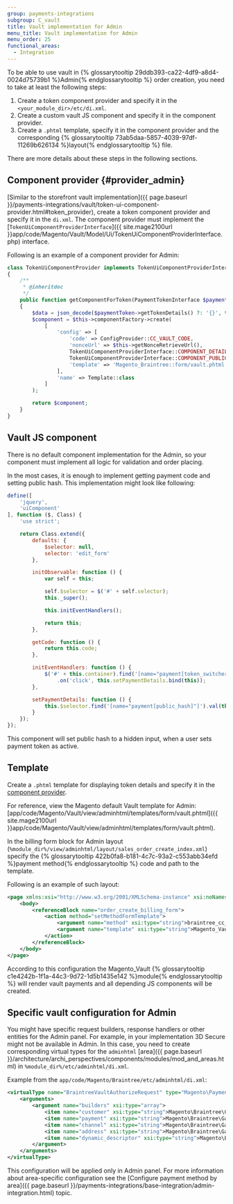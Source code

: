 ```yaml
---
group: payments-integrations
subgroup: C_vault
title: Vault implementation for Admin
menu_title: Vault implementation for Admin
menu_order: 25
functional_areas:
  - Integration
---
```


To be able to use vault in {% glossarytooltip 29ddb393-ca22-4df9-a8d4-0024d75739b1 %}Admin{% endglossarytooltip %} order creation, you need to take at least the following steps:

1. Create a token component provider and specify it in the `<your_module_dir>/etc/di.xml`. 
2. Create a custom vault JS component and specify it in the component provider. 
3. Create a `.phtml` template, specify it in the component provider and the corresponding {% glossarytooltip 73ab5daa-5857-4039-97df-11269b626134 %}layout{% endglossarytooltip %} file.

There are more details about these steps in the following sections. 

## Component provider {#provider_admin}

[Similar to the storefront vault implementation]({{ page.baseurl }}/payments-integrations/vault/token-ui-component-provider.html#token_provider), create a token component provider and specify it in the `di.xml`. The component provider must implement the [`TokenUiComponentProviderInterface`]({{ site.mage2100url }}app/code/Magento/Vault/Model/Ui/TokenUiComponentProviderInterface.php) interface.

Following is an example of a component provider for Admin:

```php
class TokenUiComponentProvider implements TokenUiComponentProviderInterface
{
    /**
     * @inheritdoc
     */
    public function getComponentForToken(PaymentTokenInterface $paymentToken)
    {
        $data = json_decode($paymentToken->getTokenDetails() ?: '{}', true);
        $component = $this->componentFactory->create(
            [
                'config' => [
                    'code' => ConfigProvider::CC_VAULT_CODE,
                    'nonceUrl' => $this->getNonceRetrieveUrl(),
                    TokenUiComponentProviderInterface::COMPONENT_DETAILS => $data,
                    TokenUiComponentProviderInterface::COMPONENT_PUBLIC_HASH => $paymentToken->getPublicHash(),
                    'template' => 'Magento_Braintree::form/vault.phtml'
                ],
                'name' => Template::class
            ]
        );

        return $component;
    }
}
```

## Vault JS component

There is no default component implementation for the Admin, so your component must implement all logic for validation and order placing.  

In the most cases, it is enough to implement getting payment code and setting public hash. This implementation might look like following:

```javascript
define([
    'jquery',
    'uiComponent'
], function ($, Class) {
    'use strict';

    return Class.extend({
        defaults: {
            $selector: null,
            selector: 'edit_form'
        },

        initObservable: function () {
            var self = this;

            self.$selector = $('#' + self.selector);
            this._super();

            this.initEventHandlers();

            return this;
        },

        getCode: function () {
            return this.code;
        },

        initEventHandlers: function () {
            $('#' + this.container).find('[name="payment[token_switcher]"]')
                .on('click', this.setPaymentDetails.bind(this));
        },

        setPaymentDetails: function () {
            this.$selector.find('[name="payment[public_hash]"]').val(this.publicHash);
        }
    });
});
```

This component will set public hash to a hidden input, when a user sets payment token as active.

## Template

Create a `.phtml` template for displaying token details and specify it in the [component provider](#provider_admin). 

For reference, view the Magento default Vault template for Admin: [app/code/Magento/Vault/view/adminhtml/templates/form/vault.phtml]({{ site.mage2100url }}app/code/Magento/Vault/view/adminhtml/templates/form/vault.phtml).

In the billing form block for Admin layout (`%module_dir%/view/adminhtml/layout/sales_order_create_index.xml`) 
specify the {% glossarytooltip 422b0fa8-b181-4c7c-93a2-c553abb34efd %}payment method{% endglossarytooltip %} code and path to the template. 

Following is an example of such layout:

```xml
<page xmlns:xsi="http://www.w3.org/2001/XMLSchema-instance" xsi:noNamespaceSchemaLocation="urn:magento:framework:View/Layout/etc/page_configuration.xsd">
    <body>
        <referenceBlock name="order_create_billing_form">
            <action method="setMethodFormTemplate">
                <argument name="method" xsi:type="string">braintree_cc_vault</argument>
                <argument name="template" xsi:type="string">Magento_Vault::form/vault.phtml</argument>
            </action>
        </referenceBlock>
    </body>
</page>
```

According to this configuration the Magento_Vault {% glossarytooltip c1e4242b-1f1a-44c3-9d72-1d5b1435e142 %}module{% endglossarytooltip %} will render vault payments and all depending JS components will be created.

## Specific vault configuration for Admin

You might have specific request builders, response handlers or other entities for the Admin panel. For example, in your implementation 3D Secure might not be available in Admin. In this case, you need to create corresponding virtual types for the `adminhtml` [area]({{ page.baseurl }}/architecture/archi_perspectives/components/modules/mod_and_areas.html) in `%module_dir%/etc/adminhtml/di.xml`. 

Example from the `app/code/Magento/Braintree/etc/adminhtml/di.xml`:

```xml
<virtualType name="BraintreeVaultAuthorizeRequest" type="Magento\Payment\Gateway\Request\BuilderComposite">
    <arguments>
        <argument name="builders" xsi:type="array">
            <item name="customer" xsi:type="string">Magento\Braintree\Gateway\Request\CustomerDataBuilder</item>
            <item name="payment" xsi:type="string">Magento\Braintree\Gateway\Request\PaymentDataBuilder</item>
            <item name="channel" xsi:type="string">Magento\Braintree\Gateway\Request\ChannelDataBuilder</item>
            <item name="address" xsi:type="string">Magento\Braintree\Gateway\Request\AddressDataBuilder</item>
            <item name="dynamic_descriptor" xsi:type="string">Magento\Braintree\Gateway\Request\DescriptorDataBuilder</item>
        </argument>
    </arguments>
</virtualType>
```

This configuration will be applied only in Admin panel.
For more information about area-specific configuration see the [Configure payment method by area]({{ page.baseurl }}/payments-integrations/base-integration/admin-integration.html) topic.